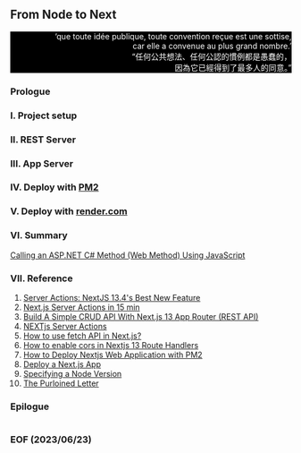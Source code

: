 ## From Node to Next 


<div style="text-align: right; color:white; background-color:black"><em>
</em>‘que toute idée publique, toute convention reçue est une sottise, <br />car elle a convenue au plus grand nombre.’
<br />
“任何公共想法、任何公認的慣例都是愚蠢的，<br />因為它已經得到了最多人的同意。”
</div>


### Prologue


### I. Project setup 


### II. REST Server


### III. App Server


### IV. Deploy with [PM2](https://pm2.keymetrics.io/)


### V. Deploy with [render.com](https://render.com/)


### VI. Summary 
[Calling an ASP.NET C# Method (Web Method) Using JavaScript](https://www.c-sharpcorner.com/UploadFile/abhikumarvatsa/calling-an-Asp-Net-C-Sharp-method-web-method-using-javascript/)

### VII. Reference
1. [Server Actions: NextJS 13.4's Best New Feature](https://youtu.be/czvSZqnpTHs)
2. [Next.js Server Actions in 15 min](https://youtu.be/g1dwTNxGmFQ)
3. [Build A Simple CRUD API With Next.js 13 App Router (REST API)](https://youtu.be/O-NGENb6LNg)
4. [NEXTjs Server Actions](https://nextjs.org/docs/app/building-your-application/data-fetching/server-actions)
5. [How to use fetch API in Next.js?](https://rapidapi.com/guides/how-to-use-fetch-api-in-next-js)
6. [How to enable cors in Nextjs 13 Route Handlers](https://github.com/vercel/next.js/discussions/47933)
7. [How to Deploy Nextjs Web Application with PM2](https://dykraf.com/blog/deploying-nextjs-web-application-with-pm2)
8. [Deploy a Next.js App](https://render.com/docs/deploy-nextjs-app)
9. [Specifying a Node Version](https://render.com/docs/node-version)
10. [The Purloined Letter](https://poemuseum.org/the-purloined-letter/)


### Epilogue 
```
```


### EOF (2023/06/23)
